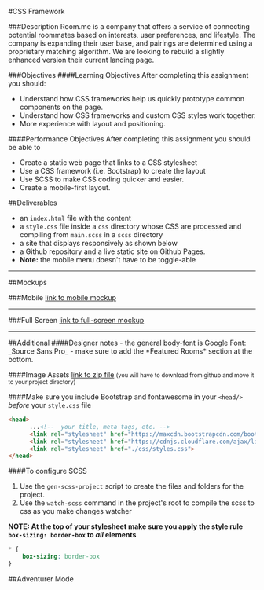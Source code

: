 #CSS Framework

###Description
Room.me is a company that offers a service of connecting potential roommates based on interests, user preferences, and lifestyle. The company is expanding their user base, and pairings are determined using a proprietary matching algorithm. We are looking to rebuild a slightly enhanced version their current landing page.

###Objectives
####Learning Objectives
After completing this assignment you should:
- Understand how CSS frameworks help us quickly prototype common components on the page.
- Understand how CSS frameworks and custom CSS styles work together.
- More experience with layout and positioning.

####Performance Objectives
After completing this assignment you should be able to
- Create a static web page that links to a CSS stylesheet
- Use a CSS framework (i.e. Bootstrap) to create the layout
- Use SCSS to make CSS coding quicker and easier.
- Create a mobile-first layout.


##Deliverables
- an `index.html` file with the content
- a `style.css` file inside a `css` directory whose CSS are processed and compiling from `main.scss` in a `scss` directory
- a site that displays responsively as shown below
- a Github repository and a live static site on Github Pages.
- **Note:** the mobile menu doesn't have to be toggle-able

<hr>

##Mockups

###Mobile
[link to mobile mockup](https://github.com/TIY-Charleston-Front-End-Engineering/Course-Guide/blob/master/assignments/07-css-frameworks-room-me/mockups/room-me-mockup-mobile.png)
<hr/>

###Full Screen
[link to full-screen mockup](https://github.com/TIY-Charleston-Front-End-Engineering/Course-Guide/blob/master/assignments/07-css-frameworks-room-me/mockups/room-me-mockup-tablet-plus.png)


<hr>
##Additional
####Designer notes
- the general body-font is Google Font: _Source Sans Pro_
- make sure to add the *Featured Rooms* section at the bottom.


####Image Assets
[link to zip file](https://github.com/TIY-Charleston-Front-End-Engineering/Course-Guide/blob/master/assignments/06-css-frameworks-solrod-strandd/image-assets.zip)
<small>(you will have to download from github and move it to your project directory)</small>

####Make sure you include Bootstrap and fontawesome in your `<head/>` *before* your `style.css` file
```html
<head>
      ...<!--  your title, meta tags, etc. -->
      <link rel="stylesheet" href="https://maxcdn.bootstrapcdn.com/bootstrap/3.3.7/css/bootstrap.min.css"crossorigin="anonymous">
      <link rel="stylesheet" href="https://cdnjs.cloudflare.com/ajax/libs/font-awesome/4.6.3/css/font-awesome.min.css">
      <link rel="stylesheet" href="./css/styles.css">
</head>
```

####To configure SCSS
1. Use the `gen-scss-project` script to create the files and folders for the project.
2. Use the `watch-scss` command in the project's root to compile the scss to css as you make changes watcher


**NOTE: At the top of your stylesheet make sure you apply the style rule `box-sizing: border-box` to *all* elements**

```css
* {
    box-sizing: border-box
}
```

##Adventurer Mode
